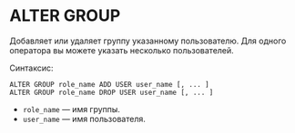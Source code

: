 # ALTER GROUP

Добавляет или удаляет группу указанному пользователю. Для одного оператора вы можете указать несколько пользователей.

Синтаксис:

```yql
ALTER GROUP role_name ADD USER user_name [, ... ]
ALTER GROUP role_name DROP USER user_name [, ... ]
```

* `role_name` — имя группы.
* `user_name` — имя пользователя.
